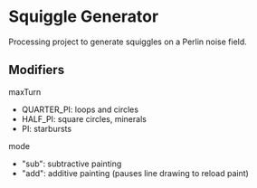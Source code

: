 # Squiggle Generator

Processing project to generate squiggles on a Perlin noise field.

## Modifiers

maxTurn
- QUARTER_PI: loops and circles
- HALF_PI: square circles, minerals
- PI: starbursts

mode
- "sub": subtractive painting
- "add": additive painting (pauses line drawing to reload paint)
